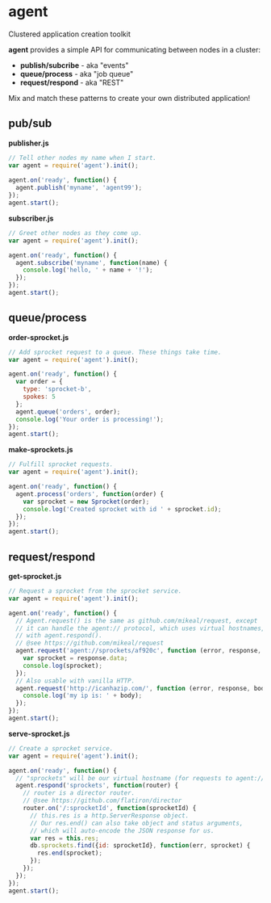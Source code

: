 agent
=====

Clustered application creation toolkit

**agent** provides a simple API for communicating between nodes in a cluster:

- **publish/subcribe** - aka "events"
- **queue/process** - aka "job queue"
- **request/respond** - aka "REST"

Mix and match these patterns to create your own distributed application!

pub/sub
-------

**publisher.js**

```javascript
// Tell other nodes my name when I start.
var agent = require('agent').init();
    
agent.on('ready', function() {
  agent.publish('myname', 'agent99');
});
agent.start();
```

**subscriber.js**

```javascript
// Greet other nodes as they come up.
var agent = require('agent').init();

agent.on('ready', function() {
  agent.subscribe('myname', function(name) {
    console.log('hello, ' + name + '!');
  });
});
agent.start();
```

queue/process
-------------

**order-sprocket.js**

```javascript
// Add sprocket request to a queue. These things take time.
var agent = require('agent').init();

agent.on('ready', function() {
  var order = {
    type: 'sprocket-b',
    spokes: 5
  };
  agent.queue('orders', order);
  console.log('Your order is processing!');
});
agent.start();
```

**make-sprockets.js**

```javascript
// Fulfill sprocket requests.
var agent = require('agent').init();

agent.on('ready', function() {
  agent.process('orders', function(order) {
    var sprocket = new Sprocket(order);
    console.log('Created sprocket with id ' + sprocket.id);
  });
});
agent.start();
```

request/respond
---------------

**get-sprocket.js**

```javascript
// Request a sprocket from the sprocket service.
var agent = require('agent').init();

agent.on('ready', function() {
  // Agent.request() is the same as github.com/mikeal/request, except
  // it can handle the agent:// protocol, which uses virtual hostnames, defined
  // with agent.respond().
  // @see https://github.com/mikeal/request
  agent.request('agent://sprockets/af920c', function (error, response, body) {
    var sprocket = response.data;
    console.log(sprocket);
  });
  // Also usable with vanilla HTTP.
  agent.request('http://icanhazip.com/', function (error, response, body) {
    console.log('my ip is: ' + body);
  });
});
agent.start();
```

**serve-sprocket.js**

```javascript
// Create a sprocket service.
var agent = require('agent').init();

agent.on('ready', function() {
  // "sprockets" will be our virtual hostname (for requests to agent://sprockets/...)
  agent.respond('sprockets', function(router) {
    // router is a director router.
    // @see https://github.com/flatiron/director
    router.on('/:sprocketId', function(sprocketId) {
      // this.res is a http.ServerResponse object.
      // Our res.end() can also take object and status arguments,
      // which will auto-encode the JSON response for us.
      var res = this.res;
      db.sprockets.find({id: sprocketId}, function(err, sprocket) {
        res.end(sprocket);
      });
    });
  });
});
agent.start();
```

